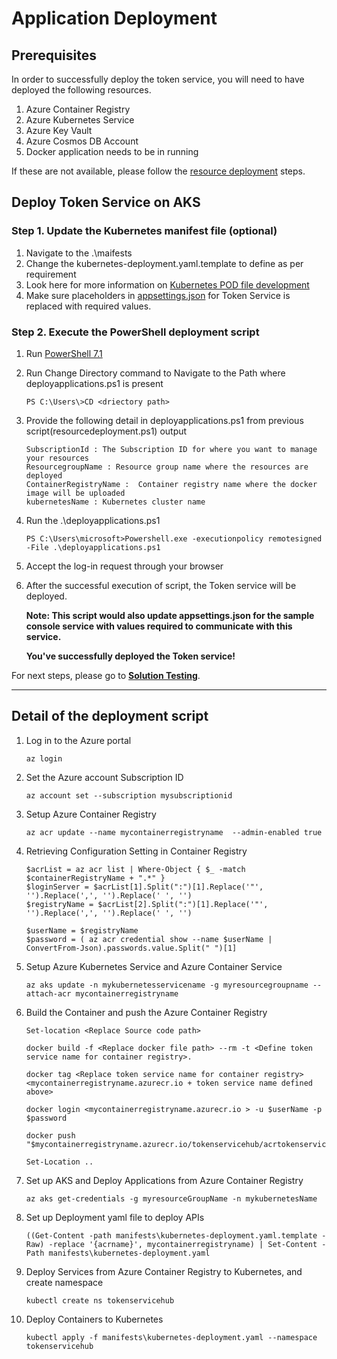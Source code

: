 # Application Deployment

## Prerequisites
In order to successfully deploy the token service, you will need to have deployed the following resources.
 
 1. Azure Container Registry
 2. Azure Kubernetes Service
 3. Azure Key Vault
 4. Azure Cosmos DB Account
 5. Docker application needs to be in running

If these are not available, please follow the [resource deployment](../ARMTemplates/ResourceDeployment.md) steps. 

## Deploy Token Service on AKS

### Step 1. Update the Kubernetes manifest file (optional)
1. Navigate to the .\maifests
2. Change the kubernetes-deployment.yaml.template to define as per requirement
3. Look here for more information on [Kubernetes POD file development](https://kubernetes.io/docs/concepts/overview/working-with-objects/kubernetes-objects/)
4. Make sure placeholders in [appsettings.json](../../src/Solutions.TokenService.API) for Token Service is replaced with required values. 
 
### Step 2. Execute the PowerShell deployment script
1. Run [PowerShell 7.1](https://docs.microsoft.com/en-us/powershell/scripting/install/installing-powershell?view=powershell-7.1)
2. Run Change Directory command to Navigate to the Path where deployapplications.ps1 is present
    ```console
    PS C:\Users\>CD <driectory path>
    ```
3. Provide the following detail in deployapplications.ps1 from previous script(resourcedeployment.ps1) output
    ```
    SubscriptionId : The Subscription ID for where you want to manage your resources
    ResourcegroupName : Resource group name where the resources are deployed
    ContainerRegistryName :  Container registry name where the docker image will be uploaded
    kubernetesName : Kubernetes cluster name
    ```
4. Run the .\deployapplications.ps1
    ```console
    PS C:\Users\microsoft>Powershell.exe -executionpolicy remotesigned -File .\deployapplications.ps1
    ```
5. Accept the log-in request through your browser

6. After the successful execution of script, the Token service will be deployed.

    **Note: This script would also update appsettings.json for the sample console service with values required to communicate with this service.**

    **You've successfully deployed the Token service!**


For next steps, please go to [**Solution Testing**](/documents/NFTSampleConsoleApp.md).

---

## Detail of the deployment script
1. Log in to the Azure portal

    ```
    az login
    ```
2. Set the Azure account Subscription ID

    ```
    az account set --subscription mysubscriptionid
    ```
3. Setup Azure Container Registry

    ```
    az acr update --name mycontainerregistryname  --admin-enabled true
    ```
4. Retrieving Configuration Setting in Container Registry

    ```
    $acrList = az acr list | Where-Object { $_ -match $containerRegistryName + ".*" }
    $loginServer = $acrList[1].Split(":")[1].Replace('"', '').Replace(',', '').Replace(' ', '')
    $registryName = $acrList[2].Split(":")[1].Replace('"', '').Replace(',', '').Replace(' ', '')

    $userName = $registryName
    $password = ( az acr credential show --name $userName | ConvertFrom-Json).passwords.value.Split(" ")[1]
    ```
5. Setup Azure Kubernetes Service and Azure Container Service

    ```
    az aks update -n mykubernetesservicename -g myresourcegroupname --attach-acr mycontainerregistryname
    ```
6. Build the Container and push the Azure Container Registry

    ```
    Set-location <Replace Source code path>

    docker build -f <Replace docker file path> --rm -t <Define token service name for container registry>.

    docker tag <Replace token service name for container registry> <mycontainerregistryname.azurecr.io + token service name defined above>

    docker login <mycontainerregistryname.azurecr.io > -u $userName -p $password

    docker push "$mycontainerregistryname.azurecr.io/tokenservicehub/acrtokenservice"

    Set-Location ..
    ```
7. Set up AKS and Deploy Applications from Azure Container Registry

    ```
    az aks get-credentials -g myresourceGroupName -n mykubernetesName
    ```
8. Set up Deployment yaml file to deploy APIs

    ```
    ((Get-Content -path manifests\kubernetes-deployment.yaml.template -Raw) -replace '{acrname}', mycontainerregistryname) | Set-Content -Path manifests\kubernetes-deployment.yaml
    ```
9. Deploy Services from Azure Container Registry to Kubernetes, and create namespace

    ```
    kubectl create ns tokenservicehub
    ```
10. Deploy Containers to Kubernetes

    ```
    kubectl apply -f manifests\kubernetes-deployment.yaml --namespace tokenservicehub
    ```